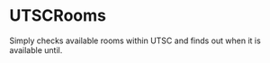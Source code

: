 UTSCRooms
=========

Simply checks available rooms within UTSC and finds out when it is available until.
